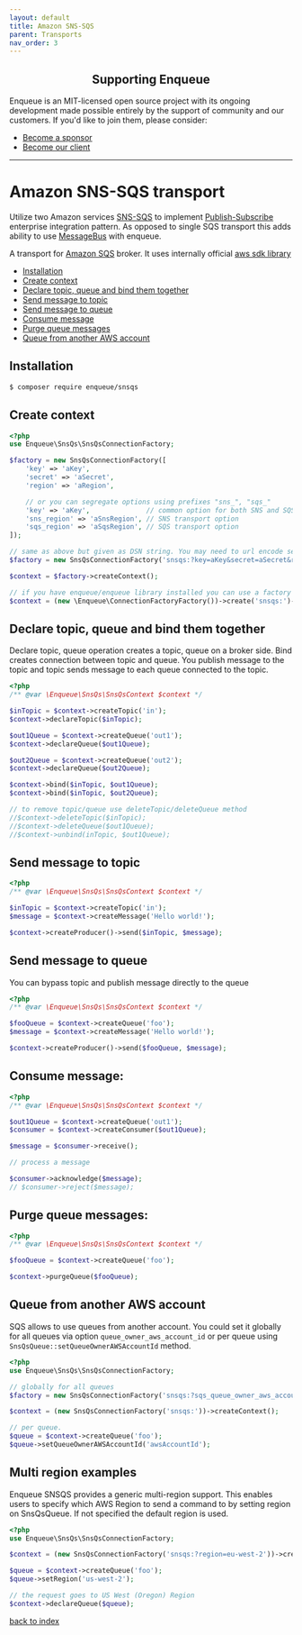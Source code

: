 ```yaml
---
layout: default
title: Amazon SNS-SQS
parent: Transports
nav_order: 3
---
```

<h2 align="center">Supporting Enqueue</h2>

Enqueue is an MIT-licensed open source project with its ongoing development made possible entirely by the support of community and our customers. If you'd like to join them, please consider:

- [Become a sponsor](https://www.patreon.com/makasim)
- [Become our client](http://forma-pro.com/)

---

# Amazon SNS-SQS transport

Utilize two Amazon services [SNS-SQS](https://docs.aws.amazon.com/sns/latest/dg/sns-sqs-as-subscriber.html) to
implement [Publish-Subscribe](https://www.enterpriseintegrationpatterns.com/patterns/messaging/PublishSubscribeChannel.html)
enterprise integration pattern. As opposed to single SQS transport this adds ability to use [MessageBus](https://www.enterpriseintegrationpatterns.com/patterns/messaging/MessageBus.html)
with enqueue.

A transport for [Amazon SQS](https://aws.amazon.com/sqs/) broker.
It uses internally official [aws sdk library](https://packagist.org/packages/aws/aws-sdk-php)

* [Installation](#installation)
* [Create context](#create-context)
* [Declare topic, queue and bind them together](#declare-topic-queue-and-bind-them-together)
* [Send message to topic](#send-message-to-topic)
* [Send message to queue](#send-message-to-queue)
* [Consume message](#consume-message)
* [Purge queue messages](#purge-queue-messages)
* [Queue from another AWS account](#queue-from-another-aws-account)

## Installation

```bash
$ composer require enqueue/snsqs
```

## Create context

```php
<?php
use Enqueue\SnsQs\SnsQsConnectionFactory;

$factory = new SnsQsConnectionFactory([
    'key' => 'aKey',
    'secret' => 'aSecret',
    'region' => 'aRegion',

    // or you can segregate options using prefixes "sns_", "sqs_"
    'key' => 'aKey',              // common option for both SNS and SQS
    'sns_region' => 'aSnsRegion', // SNS transport option
    'sqs_region' => 'aSqsRegion', // SQS transport option
]);

// same as above but given as DSN string. You may need to url encode secret if it contains special char (like +)
$factory = new SnsQsConnectionFactory('snsqs:?key=aKey&secret=aSecret&region=aRegion');

$context = $factory->createContext();

// if you have enqueue/enqueue library installed you can use a factory to build context from DSN
$context = (new \Enqueue\ConnectionFactoryFactory())->create('snsqs:')->createContext();
```

## Declare topic, queue and bind them together

Declare topic, queue operation creates a topic, queue on a broker side.
Bind creates connection between topic and queue. You publish message to
the topic and topic sends message to each queue connected to the topic.


```php
<?php
/** @var \Enqueue\SnsQs\SnsQsContext $context */

$inTopic = $context->createTopic('in');
$context->declareTopic($inTopic);

$out1Queue = $context->createQueue('out1');
$context->declareQueue($out1Queue);

$out2Queue = $context->createQueue('out2');
$context->declareQueue($out2Queue);

$context->bind($inTopic, $out1Queue);
$context->bind($inTopic, $out2Queue);

// to remove topic/queue use deleteTopic/deleteQueue method
//$context->deleteTopic($inTopic);
//$context->deleteQueue($out1Queue);
//$context->unbind(inTopic, $out1Queue);
```

## Send message to topic

```php
<?php
/** @var \Enqueue\SnsQs\SnsQsContext $context */

$inTopic = $context->createTopic('in');
$message = $context->createMessage('Hello world!');

$context->createProducer()->send($inTopic, $message);
```

## Send message to queue

You can bypass topic and publish message directly to the queue

```php
<?php
/** @var \Enqueue\SnsQs\SnsQsContext $context */

$fooQueue = $context->createQueue('foo');
$message = $context->createMessage('Hello world!');

$context->createProducer()->send($fooQueue, $message);
```


## Consume message:

```php
<?php
/** @var \Enqueue\SnsQs\SnsQsContext $context */

$out1Queue = $context->createQueue('out1');
$consumer = $context->createConsumer($out1Queue);

$message = $consumer->receive();

// process a message

$consumer->acknowledge($message);
// $consumer->reject($message);
```

## Purge queue messages:

```php
<?php
/** @var \Enqueue\SnsQs\SnsQsContext $context */

$fooQueue = $context->createQueue('foo');

$context->purgeQueue($fooQueue);
```

## Queue from another AWS account

SQS allows to use queues from another account. You could set it globally for all queues via option `queue_owner_aws_account_id` or
per queue using `SnsQsQueue::setQueueOwnerAWSAccountId` method.

```php
<?php
use Enqueue\SnsQs\SnsQsConnectionFactory;

// globally for all queues
$factory = new SnsQsConnectionFactory('snsqs:?sqs_queue_owner_aws_account_id=awsAccountId');

$context = (new SnsQsConnectionFactory('snsqs:'))->createContext();

// per queue.
$queue = $context->createQueue('foo');
$queue->setQueueOwnerAWSAccountId('awsAccountId');
```

## Multi region examples

Enqueue SNSQS provides a generic multi-region support. This enables users to specify which AWS Region to send a command to by setting region on SnsQsQueue.
If not specified the default region is used.

```php
<?php
use Enqueue\SnsQs\SnsQsConnectionFactory;

$context = (new SnsQsConnectionFactory('snsqs:?region=eu-west-2'))->createContext();

$queue = $context->createQueue('foo');
$queue->setRegion('us-west-2');

// the request goes to US West (Oregon) Region
$context->declareQueue($queue);
```

[back to index](../index.md)
